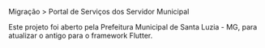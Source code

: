 Migração > Portal de Serviços dos Servidor Municipal


Este projeto foi aberto pela Prefeitura Municipal de Santa Luzia - MG, para atualizar o antigo para o framework Flutter.
